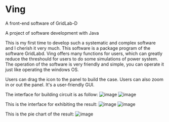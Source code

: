 
# Ving
A front-end software of GridLab-D

A project of software development with Java

This is my first time to develop such a systematic and complex software and I cherish it very much.
This software is a package program of the software GridLabd.
Ving offers many functions for users, which can greatly reduce the threshould for users to do some simulations of power system.
The operation of the software is very friendly and simple, you can operate it just like operating the windows OS.

Users can drag the icon to the panel to build the case. Users can also zoom in or out the panel. It's a user-friendly GUI.

The interface for building circuit is as follow:
![image](https://github.com/linm13/Ving-package-software-/blob/master/screenshot/interface1.png)
![image](https://github.com/linm13/Ving-package-software-/blob/master/screenshot/interface2.png)

This is the interface for exhibiting the result:
![image](https://github.com/linm13/Ving-package-software-/blob/master/screenshot/result_display.png)
![image](https://github.com/linm13/Ving-package-software-/blob/master/screenshot/result_display2.png)

This is the pie chart of the result:
![image](https://github.com/linm13/Ving-package-software-/blob/master/screenshot/result_display3.png)
